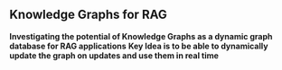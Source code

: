 ## Knowledge Graphs for RAG 
**Investigating the potential of Knowledge Graphs as a dynamic graph database for RAG applications**
**Key Idea is to be able to dynamically update the graph on updates and use them in real time**
